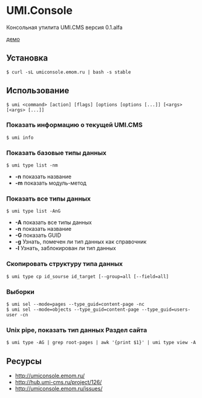 # UMI.Console

Консольная утилита UMI.CMS версия 0.1.alfa 

[демо](http://shelr.tv/records/502a05089660807bfb000066)

## Установка
    $ curl -sL umiconsole.emom.ru | bash -s stable

## Использование
    $ umi <command> [action] [flags] [options [options [...]] [<args> [<args> [...]]

### Показать информацию о текущей UMI.CMS
    $ umi info
    
### Показать базовые типы данных
    $ umi type list -nm
* **-n** показать название
* **-m** показать модуль-метод

### Показать все типы данных
    $ umi type list -AnG
* **-A** показать все типы данных
* **-n** показать название
* **-G** показать GUID
* **-g** Узнать, помечен ли тип данных как справочник
* **-l** Узнать, заблокирован ли тип данных

### Скопировать структуру типа данных
    $ umi type cp id_sourse id_target [--group=all [--field=all]

### Выборки
    $ umi sel --mode=pages --type_guid=content-page -nc
    $ umi sel --mode=objects --type_guid=content-page --type_guid=users-user -cn
    
### Unix pipe, показать тип данных **Раздел сайта**
    $ umi type -AG | grep root-pages | awk '{print $1}' | umi type view -A

## Ресурсы
* http://umiconsole.emom.ru/
* http://hub.umi-cms.ru/project/126/
* http://umiconsole.emom.ru/issues/
